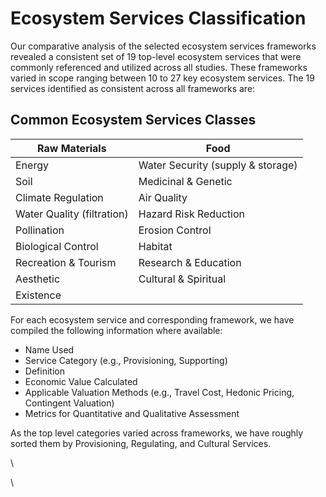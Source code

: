 # Ecosystem Services Classification

Our comparative analysis of the selected ecosystem services frameworks revealed a consistent set of 19 top-level ecosystem services that were commonly referenced and utilized across all studies. These frameworks varied in scope ranging between 10 to 27 key ecosystem services. The 19 services identified as consistent across all frameworks are:&#x20;

## Common Ecosystem Services Classes

| Raw Materials              | Food                              |
| -------------------------- | --------------------------------- |
| Energy                     | Water Security (supply & storage) |
| Soil                       | Medicinal & Genetic               |
| Climate Regulation         | Air Quality                       |
| Water Quality (filtration) | Hazard Risk Reduction             |
| Pollination                | Erosion Control                   |
| Biological Control         | Habitat                           |
| Recreation & Tourism       | Research & Education              |
| Aesthetic                  | Cultural & Spiritual              |
| Existence                  |                                   |

For each ecosystem service and corresponding framework, we have compiled the following information where available:

* Name Used
* Service Category (e.g., Provisioning, Supporting)
* Definition
* Economic Value Calculated
* Applicable Valuation Methods (e.g., Travel Cost, Hedonic Pricing, Contingent Valuation)
* Metrics for Quantitative and Qualitative Assessment

As the top level categories varied across frameworks, we have roughly sorted them by Provisioning, Regulating, and Cultural Services.

\


\
